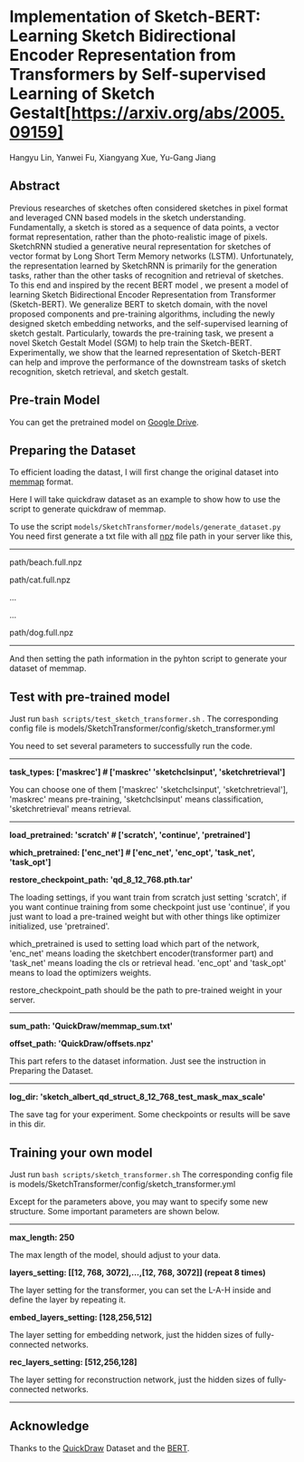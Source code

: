 # Implementation of Sketch-BERT: Learning Sketch Bidirectional Encoder Representation from Transformers by Self-supervised Learning of Sketch Gestalt[https://arxiv.org/abs/2005.09159]
Hangyu Lin, Yanwei Fu, Xiangyang Xue, Yu-Gang Jiang

## Abstract
Previous researches of sketches often considered sketches in pixel format and leveraged CNN based models in the sketch understanding. Fundamentally, a sketch is stored as a sequence of data points, a vector format representation, rather than the photo-realistic image of pixels. SketchRNN studied a generative neural representation for sketches of vector format by Long Short Term Memory networks (LSTM). Unfortunately, the representation learned by SketchRNN is primarily for the generation tasks, rather than the other tasks of recognition and retrieval of sketches. To this end and inspired by the recent BERT model , we present a model of learning Sketch Bidirectional Encoder Representation from Transformer (Sketch-BERT). We generalize BERT to sketch domain, with the novel proposed components and pre-training algorithms, including the newly designed sketch embedding networks, and the self-supervised learning of sketch gestalt. Particularly, towards the pre-training task, we present a novel Sketch Gestalt Model (SGM) to help train the Sketch-BERT. Experimentally, we show that the learned representation of Sketch-BERT can help and improve the performance of the downstream tasks of sketch recognition, sketch retrieval, and sketch gestalt.

## Pre-train Model
You can get the pretrained model on [Google Drive](https://drive.google.com/file/d/1y6-0RqzdqrExDkHC0BXOzIRUEl_Ei1da/view?usp=sharing).

## Preparing the Dataset
To efficient loading the datast, I will first change the original dataset into [memmap](https://numpy.org/doc/stable/reference/generated/numpy.memmap.html) format.

Here I will take quickdraw dataset as an example to show how to use the script to generate quickdraw of memmap.

To use the script `models/SketchTransformer/models/generate_dataset.py`
You need first generate a txt file with all [npz](https://console.cloud.google.com/storage/browser/quickdraw_dataset/sketchrnn) file path in your server like this,

------
path/beach.full.npz

path/cat.full.npz

...

...

path/dog.full.npz

------

And then setting the path information in the pyhton script to generate your dataset of memmap. 

## Test with pre-trained model

Just run `bash scripts/test_sketch_transformer.sh` .
The corresponding config file is models/SketchTransformer/config/sketch_transformer.yml

You need to set several parameters to successfully run the code.

------
**task_types: ['maskrec'] # ['maskrec' 'sketchclsinput', 'sketchretrieval']**

You can choose one of them ['maskrec' 'sketchclsinput', 'sketchretrieval'], 'maskrec' means pre-training, 'sketchclsinput' means classification, 
'sketchretrieval' means retrieval.

------

**load_pretrained: 'scratch' # ['scratch', 'continue', 'pretrained']**

**which_pretrained: ['enc_net'] # ['enc_net', 'enc_opt', 'task_net', 'task_opt']**

**restore_checkpoint_path: 'qd_8_12_768.pth.tar'**

The loading settings, if you want train from scratch just setting 'scratch', if you want continue training from some checkpoint just use 'continue', if you just want to load a pre-trained weight but with other things like optimizer initialized, use 'pretrained'.

which_pretrained is used to setting load which part of the network, 'enc_net' means loading the sketchbert encoder(transformer part) and 'task_net' means loading the cls or retrieval head. 'enc_opt' and 'task_opt' means to load the optimizers weights.

restore_checkpoint_path should be the path to pre-trained weight in your server.

------

**sum_path: 'QuickDraw/memmap_sum.txt'** 

**offset_path: 'QuickDraw/offsets.npz'**

This part refers to the dataset information. Just see the instruction in Preparing the Dataset.

------

**log_dir: 'sketch_albert_qd_struct_8_12_768_test_mask_max_scale'**

The save tag for your experiment. Some checkpoints or results will be save in this dir.

## Training your own model

Just run `bash scripts/sketch_transformer.sh`
The corresponding config file is models/SketchTransformer/config/sketch_transformer.yml

Except for the parameters above, you may want to specify some new structure. Some important parameters are shown below.

------
**max_length: 250**

The max length of the model, should adjust to your data.

**layers_setting: [[12, 768, 3072],...,[12, 768, 3072]] (repeat 8 times)**

The layer setting for the transformer, you can set the L-A-H inside and define the layer by repeating it.

**embed_layers_setting: [128,256,512]**

The layer setting for embedding network, just the hidden sizes of fully-connected networks.

**rec_layers_setting: [512,256,128]**

The layer setting for reconstruction network, just the hidden sizes of fully-connected networks.

------
## Acknowledge
Thanks to the [QuickDraw](https://github.com/googlecreativelab/quickdraw-dataset) Dataset and the [BERT](https://github.com/google-research/bert).
